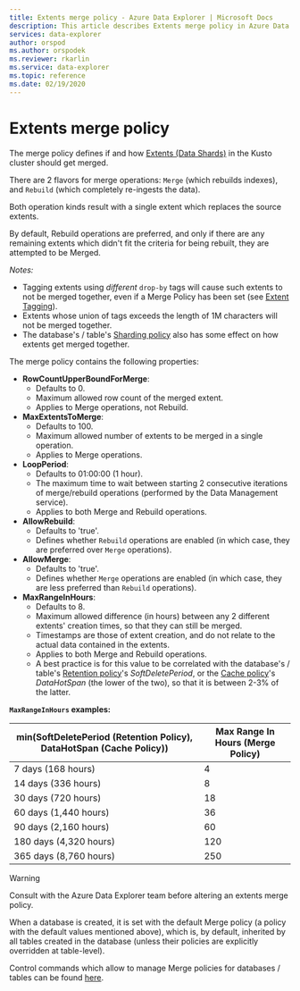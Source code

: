 ```yaml
---
title: Extents merge policy - Azure Data Explorer | Microsoft Docs
description: This article describes Extents merge policy in Azure Data Explorer.
services: data-explorer
author: orspod
ms.author: orspodek
ms.reviewer: rkarlin
ms.service: data-explorer
ms.topic: reference
ms.date: 02/19/2020
---
```

# Extents merge policy
The merge policy defines if and how [Extents (Data Shards)](../management/extents-overview.md) in the Kusto cluster should get merged.

There are 2 flavors for merge operations: `Merge` (which rebuilds indexes), and `Rebuild` (which completely re-ingests the data).

Both operation kinds result with a single extent which replaces the source extents.

By default, Rebuild operations are preferred, and only if there are any remaining extents which didn't fit the criteria for
being rebuilt, they are attempted to be Merged.  

*Notes:*
- Tagging extents using *different* `drop-by` tags will cause such extents to not be merged together, even if a Merge Policy has been set 
(see [Extent Tagging](../management/extents-overview.md#extent-tagging)).
- Extents whose union of tags exceeds the length of 1M characters will not be merged together.
- The database's / table's [Sharding policy](./shardingpolicy.md) also has some effect on how extents get merged together.

The merge policy contains the following properties:

- **RowCountUpperBoundForMerge**:
    - Defaults to 0.
    - Maximum allowed row count of the merged extent.
    - Applies to Merge operations, not Rebuild.  
- **MaxExtentsToMerge**:
    - Defaults to 100.
    - Maximum allowed number of extents to be merged in a single operation.
    - Applies to Merge operations.
- **LoopPeriod**:
    - Defaults to 01:00:00 (1 hour).
    - The maximum time to wait between starting 2 consecutive iterations of merge/rebuild operations 
    (performed by the Data Management service).
    - Applies to both Merge and Rebuild operations.
- **AllowRebuild**:
    - Defaults to 'true'.
    - Defines whether `Rebuild` operations are enabled (in which case, they are preferred over `Merge` operations).
- **AllowMerge**:
    - Defaults to 'true'.
    - Defines whether `Merge` operations are enabled (in which case, they are less preferred than `Rebuild` operations).
- **MaxRangeInHours**:
    - Defaults to 8.
    - Maximum allowed difference (in hours) between any 2 different extents' creation times, so that they can still be merged.
    - Timestamps are those of extent creation, and do not relate to the actual data contained in the extents.
    - Applies to both Merge and Rebuild operations.
    - A best practice is for this value to be correlated with the database's / table's
    [Retention policy](./retentionpolicy.md)'s 
    *SoftDeletePeriod*, or the [Cache policy](./cachepolicy.md)'s
    *DataHotSpan* (the lower of the two), so that it is between 2-3% of the latter.

**`MaxRangeInHours` examples:**

|min(SoftDeletePeriod (Retention Policy), DataHotSpan (Cache Policy))|Max Range In Hours (Merge Policy)|
|--------------------------------------------------------------------|---------------------------------|
|7 days (168 hours)                                                  | 4                               |
|14 days (336 hours)                                                 | 8                               |
|30 days (720 hours)                                                 | 18                              |
|60 days (1,440 hours)                                               | 36                              |
|90 days (2,160 hours)                                               | 60                              |
|180 days (4,320 hours)                                              | 120                             |
|365 days (8,760 hours)                                              | 250                             |

> [!WARNING]
> Consult with the Azure Data Explorer team before altering an extents merge policy.

When a database is created, it is set with the default Merge policy (a policy with the default values mentioned above), which is, by default, inherited by
all tables created in the database (unless their policies are explicitly overridden at table-level).

Control commands which allow to manage Merge policies for databases / tables can be found [here](../management/merge-policy.md).
